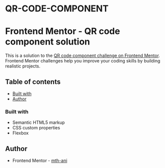 # QR-CODE-COMPONENT 
 # Frontend Mentor - QR code component solution
 
 This is a solution to the [QR code component challenge on Frontend Mentor](https://www.frontendmentor.io/challenges/qr-code-component-iux_sIO_H). Frontend Mentor challenges help you improve your coding skills by building realistic projects. 
 
 ## Table of contents
 
 
 - [Built with](#built-with)
 - [Author](#author)
 
 ### Built with
 
 - Semantic HTML5 markup
 - CSS custom properties
 - Flexbox
 
 
 ## Author
 
 - Frontend Mentor - [mth-ani](https://www.frontendmentor.io/profile/mth-ani)
